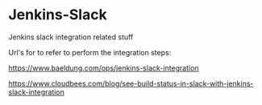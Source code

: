 # Jenkins-Slack
Jenkins slack integration related stuff

Url's for to refer to perform the integration steps:

https://www.baeldung.com/ops/jenkins-slack-integration

https://www.cloudbees.com/blog/see-build-status-in-slack-with-jenkins-slack-integration
